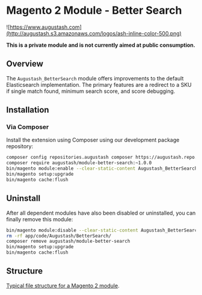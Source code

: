 # Magento 2 Module - Better Search

![https://www.augustash.com](http://augustash.s3.amazonaws.com/logos/ash-inline-color-500.png)

**This is a private module and is not currently aimed at public consumption.**

## Overview

The `Augustash_BetterSearch` module offers improvements to the default Elasticsearch implementation. The primary features are a redirect to a SKU if single match found, minimum search score, and score debugging.

## Installation

### Via Composer

Install the extension using Composer using our development package repository:

```bash
composer config repositories.augustash composer https://augustash.repo.repman.io
composer require augustash/module-better-search:~1.0.0
bin/magento module:enable --clear-static-content Augustash_BetterSearch
bin/magento setup:upgrade
bin/magento cache:flush
```

## Uninstall

After all dependent modules have also been disabled or uninstalled, you can finally remove this module:

```bash
bin/magento module:disable --clear-static-content Augustash_BetterSearch
rm -rf app/code/Augustash/BetterSearch/
composer remove augustash/module-better-search
bin/magento setup:upgrade
bin/magento cache:flush
```

## Structure

[Typical file structure for a Magento 2 module](http://devdocs.magento.com/guides/v2.4/extension-dev-guide/build/module-file-structure.html).
